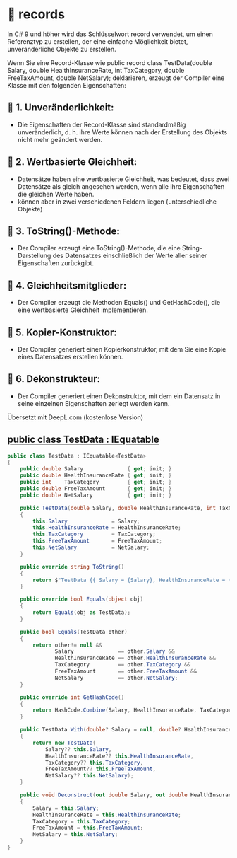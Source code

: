 # 🐳 records

In C# 9 und höher wird das Schlüsselwort record verwendet, um einen Referenztyp zu erstellen, der eine einfache Möglichkeit bietet, unveränderliche Objekte zu erstellen.

Wenn Sie eine Record-Klasse wie public record class TestData(double Salary, double HealthInsuranceRate, int TaxCategory, double FreeTaxAmount, double NetSalary); deklarieren, erzeugt der Compiler eine Klasse mit den folgenden Eigenschaften:

## 🐬 1. Unveränderlichkeit:
- Die Eigenschaften der Record-Klasse sind standardmäßig unveränderlich, d. h. ihre Werte können nach der Erstellung des Objekts nicht mehr geändert werden.

## 🐬 2. Wertbasierte Gleichheit:
- Datensätze haben eine wertbasierte Gleichheit, was bedeutet, dass zwei Datensätze als gleich angesehen werden, wenn alle ihre Eigenschaften die gleichen Werte haben.
- können aber in zwei verschiedenen Feldern liegen (unterschiedliche Objekte)

## 🐬 3. ToString()-Methode:
- Der Compiler erzeugt eine ToString()-Methode, die eine String-Darstellung des Datensatzes einschließlich der Werte aller seiner Eigenschaften zurückgibt.

## 🐬 4. Gleichheitsmitglieder:
- Der Compiler erzeugt die Methoden Equals() und GetHashCode(), die eine wertbasierte Gleichheit implementieren.

## 🐬 5. Kopier-Konstruktor:
- Der Compiler generiert einen Kopierkonstruktor, mit dem Sie eine Kopie eines Datensatzes erstellen können.

## 🐬 6. Dekonstrukteur:
- Der Compiler generiert einen Dekonstruktor, mit dem ein Datensatz in seine einzelnen Eigenschaften zerlegt werden kann.


Übersetzt mit DeepL.com (kostenlose Version)
## [public class TestData : IEquatable<TestData>](record)

`````csharp
public class TestData : IEquatable<TestData>
{
    public double Salary              { get; init; }
    public double HealthInsuranceRate { get; init; }
    public int    TaxCategory         { get; init; }
    public double FreeTaxAmount       { get; init; }
    public double NetSalary           { get; init; }

    public TestData(double Salary, double HealthInsuranceRate, int TaxCategory, double FreeTaxAmount, double NetSalary)
    {
        this.Salary              = Salary;
        this.HealthInsuranceRate = HealthInsuranceRate;
        this.TaxCategory         = TaxCategory;
        this.FreeTaxAmount       = FreeTaxAmount;
        this.NetSalary           = NetSalary;
    }

    public override string ToString()
    {
        return $"TestData {{ Salary = {Salary}, HealthInsuranceRate = {HealthInsuranceRate}, TaxCategory = {TaxCategory}, FreeTaxAmount = {FreeTaxAmount}, NetSalary = {NetSalary} }}";
    }

    public override bool Equals(object obj)
    {
        return Equals(obj as TestData);
    }

    public bool Equals(TestData other)
    {
        return other!= null &&
               Salary              == other.Salary &&
               HealthInsuranceRate == other.HealthInsuranceRate &&
               TaxCategory         == other.TaxCategory &&
               FreeTaxAmount       == other.FreeTaxAmount &&
               NetSalary           == other.NetSalary;
    }

    public override int GetHashCode()
    {
        return HashCode.Combine(Salary, HealthInsuranceRate, TaxCategory, FreeTaxAmount, NetSalary);
    }

    public TestData With(double? Salary = null, double? HealthInsuranceRate = null, int? TaxCategory = null, double? FreeTaxAmount = null, double? NetSalary = null)
    {
        return new TestData(
            Salary?? this.Salary,
            HealthInsuranceRate?? this.HealthInsuranceRate,
            TaxCategory?? this.TaxCategory,
            FreeTaxAmount?? this.FreeTaxAmount,
            NetSalary?? this.NetSalary);
    }

    public void Deconstruct(out double Salary, out double HealthInsuranceRate, out int TaxCategory, out double FreeTaxAmount, out double NetSalary)
    {
        Salary = this.Salary;
        HealthInsuranceRate = this.HealthInsuranceRate;
        TaxCategory = this.TaxCategory;
        FreeTaxAmount = this.FreeTaxAmount;
        NetSalary = this.NetSalary;
    }
}
`````